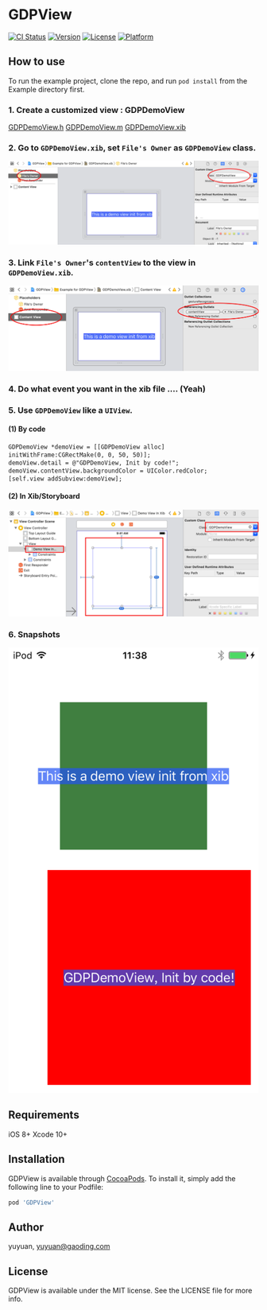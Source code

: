 # GDPView

[![CI Status](https://img.shields.io/travis/yuyuan/GDPView.svg?style=flat)](https://travis-ci.org/yuyuan/GDPView)
[![Version](https://img.shields.io/cocoapods/v/GDPView.svg?style=flat)](https://cocoapods.org/pods/GDPView)
[![License](https://img.shields.io/cocoapods/l/GDPView.svg?style=flat)](https://cocoapods.org/pods/GDPView)
[![Platform](https://img.shields.io/cocoapods/p/GDPView.svg?style=flat)](https://cocoapods.org/pods/GDPView)

## How to use

To run the example project, clone the repo, and run `pod install` from the Example directory first.
### 1. Create a customized view : GDPDemoView
[GDPDemoView.h](https://github.com/Quanhua-Guan/GDPView/blob/master/Example/GDPView/GDPDemoView.h) 
[GDPDemoView.m](https://github.com/Quanhua-Guan/GDPView/blob/master/Example/GDPView/GDPDemoView.m)
[GDPDemoView.xib](https://github.com/Quanhua-Guan/GDPView/blob/master/Example/GDPView/GDPDemoView.xib)
### 2. Go to `GDPDemoView.xib`, set `File's Owner` as `GDPDemoView` class.  

![1. files owner set to gdpdemoview](https://github.com/Quanhua-Guan/GDPView/blob/master/images/1.%20files%20owner%20set%20to%20gdpdemoview.png)

### 3. Link `File's Owner`'s `contentView` to the view in `GDPDemoView.xib`.
![2. link contentView of files owner to the view in the xib](https://github.com/Quanhua-Guan/GDPView/blob/master/images/2.%20link%20contentView%20of%20files%20owner%20to%20the%20view%20in%20the%20xib.png)

### 4. Do what event you want in the xib file .... (Yeah)

### 5. Use `GDPDemoView` like a `UIView`.
#### (1) By code
```objc
GDPDemoView *demoView = [[GDPDemoView alloc] initWithFrame:CGRectMake(0, 0, 50, 50)];
demoView.detail = @"GDPDemoView, Init by code!";
demoView.contentView.backgroundColor = UIColor.redColor;
[self.view addSubview:demoView];
```
#### (2) In Xib/Storyboard
![use in xib](https://github.com/Quanhua-Guan/GDPView/blob/master/images/use%20in%20xib.png)

###  6. Snapshots
![snapshot1](https://github.com/Quanhua-Guan/GDPView/blob/master/images/snapshot1.png)

## Requirements
iOS 8+
Xcode 10+

## Installation

GDPView is available through [CocoaPods](https://cocoapods.org). To install
it, simply add the following line to your Podfile:

```ruby
pod 'GDPView'
```

## Author

yuyuan, yuyuan@gaoding.com

## License

GDPView is available under the MIT license. See the LICENSE file for more info.
